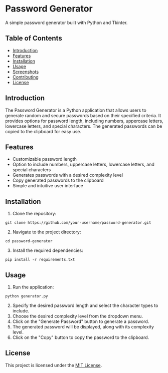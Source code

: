 # Password Generator

A simple password generator built with Python and Tkinter.

## Table of Contents
- [Introduction](#introduction)
- [Features](#features)
- [Installation](#installation)
- [Usage](#usage)
- [Screenshots](#screenshots)
- [Contributing](#contributing)
- [License](#license)

## Introduction
The Password Generator is a Python application that allows users to generate random and secure passwords based on their specified criteria. It provides options for password length, including numbers, uppercase letters, lowercase letters, and special characters. The generated passwords can be copied to the clipboard for easy use.

## Features
- Customizable password length
- Option to include numbers, uppercase letters, lowercase letters, and special characters
- Generates passwords with a desired complexity level
- Copy generated passwords to the clipboard
- Simple and intuitive user interface

## Installation
1. Clone the repository:

```git clone https://github.com/your-username/password-generator.git```

2. Navigate to the project directory:

```cd password-generator```

3. Install the required dependencies:

```pip install -r requirements.txt```

## Usage
1. Run the application:

```python generator.py```

2. Specify the desired password length and select the character types to include.
3. Choose the desired complexity level from the dropdown menu.
4. Click on the "Generate Password" button to generate a password.
5. The generated password will be displayed, along with its complexity level.
6. Click on the "Copy" button to copy the password to the clipboard.


## License
This project is licensed under the [MIT License](LICENSE).
